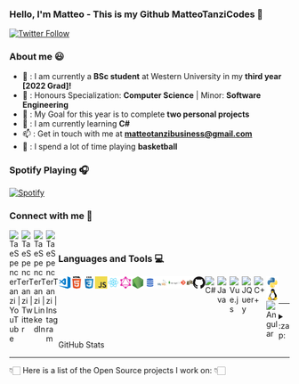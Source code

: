 ### Hello, I'm **Matteo** - This is my Github MatteoTanziCodes 👋
[![Twitter Follow](https://img.shields.io/twitter/follow/TaeSpencerTanzi?color=1DA1F2&logo=twitter&style=for-the-badge)](https://twitter.com/intent/follow?original_referer=https%3A%2F%2Fgithub.com%2FcodeSTACKr&screen_name=taespencertanzi)

### About me 😃

 - 🏫 : I am currently a **BSc student** at Western University in my **third year [2022 Grad]!**
 - 🏫 : Honours Specialization: **Computer Science** | Minor: **Software Engineering**
 - 📔 : My Goal for this year is to complete **two personal projects**
 - 🌱 : I am currently learning **C#**
 - 📫 : Get in touch with me at **matteotanzibusiness@gmail.com**
 - 🏀 : I spend a lot of time playing **basketball**

### Spotify Playing 🎧

[![Spotify](https://now-playing-codestackr.vercel.app/api/spotify-playing)](https://open.spotify.com/user/4viqlw457noxkrwtnxkm2lccl)

### Connect with me 📳

[<img align="left" alt="TaeSpencerTanzi | YouTube" width="22px" src="https://cdn.jsdelivr.net/npm/simple-icons@v3/icons/youtube.svg" />][youtube]
[<img align="left" alt="TaeSpencerTanzi | Twitter" width="22px" src="https://cdn.jsdelivr.net/npm/simple-icons@v3/icons/twitter.svg" />][twitter]
[<img align="left" alt="TaeSpencerTanzi | LinkedIn" width="22px" src="https://cdn.jsdelivr.net/npm/simple-icons@v3/icons/linkedin.svg" />][linkedin]
[<img align="left" alt="TaeSpencerTanzi | Instagram" width="22px" src="https://cdn.jsdelivr.net/npm/simple-icons@v3/icons/instagram.svg" />][instagram]

<br />

### Languages and Tools 💻

<img align="left" alt="Visual Studio Code" width="22px" src="https://raw.githubusercontent.com/github/explore/80688e429a7d4ef2fca1e82350fe8e3517d3494d/topics/visual-studio-code/visual-studio-code.png" />
<img align="left" alt="HTML5" width="22px" src="https://raw.githubusercontent.com/github/explore/80688e429a7d4ef2fca1e82350fe8e3517d3494d/topics/html/html.png" />
<img align="left" alt="CSS3" width="22px" src="https://raw.githubusercontent.com/github/explore/80688e429a7d4ef2fca1e82350fe8e3517d3494d/topics/css/css.png" />
<img align="left" alt="JavaScript" width="22px" src="https://raw.githubusercontent.com/github/explore/80688e429a7d4ef2fca1e82350fe8e3517d3494d/topics/javascript/javascript.png" />
<img align="left" alt="React" width="22px" src="https://raw.githubusercontent.com/github/explore/80688e429a7d4ef2fca1e82350fe8e3517d3494d/topics/react/react.png" />
<img align="left" alt="GraphQL" width="22px" src="https://raw.githubusercontent.com/github/explore/80688e429a7d4ef2fca1e82350fe8e3517d3494d/topics/graphql/graphql.png" />
<img align="left" alt="Node.js" width="22px" src="https://raw.githubusercontent.com/github/explore/80688e429a7d4ef2fca1e82350fe8e3517d3494d/topics/nodejs/nodejs.png" />
<img align="left" alt="SQL" width="22px" src="https://raw.githubusercontent.com/github/explore/80688e429a7d4ef2fca1e82350fe8e3517d3494d/topics/sql/sql.png" />
<img align="left" alt="MySQL" width="22px" src="https://raw.githubusercontent.com/github/explore/80688e429a7d4ef2fca1e82350fe8e3517d3494d/topics/mysql/mysql.png" />
<img align="left" alt="MongoDB" width="22px" src="https://raw.githubusercontent.com/github/explore/80688e429a7d4ef2fca1e82350fe8e3517d3494d/topics/mongodb/mongodb.png" />
<img align="left" alt="Git" width="22px" src="https://raw.githubusercontent.com/github/explore/80688e429a7d4ef2fca1e82350fe8e3517d3494d/topics/git/git.png" />
<img align="left" alt="GitHub" width="22px" src="https://raw.githubusercontent.com/github/explore/78df643247d429f6cc873026c0622819ad797942/topics/github/github.png" />
<img align="left" alt="C#" width="22px" src="https://upload.wikimedia.org/wikipedia/commons/thumb/0/0d/C_Sharp_wordmark.svg/464px-C_Sharp_wordmark.svg.png" />
<img align="left" alt="Java" width="22px" src="https://upload.wikimedia.org/wikipedia/en/thumb/3/30/Java_programming_language_logo.svg/300px-Java_programming_language_logo.svg.png" />
<img align="left" alt="Vue.js" width="22px" src="https://upload.wikimedia.org/wikipedia/commons/9/95/Vue.js_Logo_2.svg" />
<img align="left" alt="JQuery" width="22px" src="https://github.com/prplx/svg-logos/blob/master/svg/jquery.svg" />
<img align="left" alt="C++" width="22px" src="https://raw.githubusercontent.com/isocpp/logos/64ef037049f87ac74875dbe72695e59118b52186/cpp_logo.svg" />
<img align="left" alt="Python" width="22px" src="https://raw.githubusercontent.com/devicons/devicon/c7d326b6009e60442abc35fa45706d6f30ee4c8e/icons/python/python-original.svg" />
<img align="left" alt="Linux" width="22px" src="https://raw.githubusercontent.com/devicons/devicon/c7d326b6009e60442abc35fa45706d6f30ee4c8e/icons/linux/linux-original.svg" />
<img align="left" alt="Angular" width="22px" src="https://github.com/prplx/svg-logos/blob/master/svg/angular.svg" />


<br />
<br />

---
<details>
  <summary>:zap: GitHub Stats</summary>

  [![Matteo's GitHub stats](https://github-readme-stats.vercel.app/api?username=MatteoTanziCodes&show_icons=true&include_all_commits=true&bg_color=45deg,#a83e32,#a87532)](https://github.com/MatteoTanziCodes/github-readme-stats)
  <br />
  [![Top Langs](https://github-readme-stats.vercel.app/api/top-langs/?username=MatteoTanziCodes&bg_color=45,#a83e32,#a87532)](https://github.com/MatteoTanziCodes/github-readme-stats)


</details>



---

👇🏻 Here is a list of the Open Source projects I work on: 👇🏻

[twitter]: https://twitter.com/TaeSpencerTanzi
[youtube]: https://youtube.com/TaeSpencerTanzi
[instagram]: https://instagram.com/Tae.Tanzi
[linkedin]: https://linkedin.com/in/matteospencertanzi
